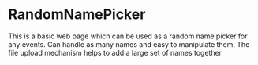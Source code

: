 # RandomNamePicker
This is a basic web page which can be used as a random name picker for any events. Can handle as many names and easy to manipulate them. The file upload mechanism helps to add a large set of names together
